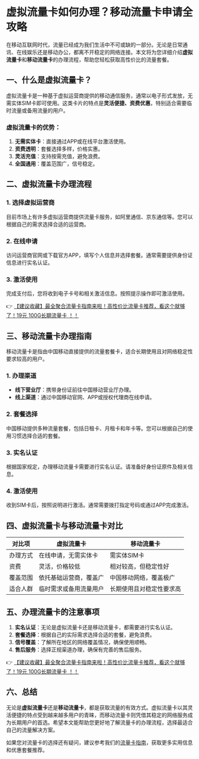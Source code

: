 # 虚拟流量卡如何办理？移动流量卡申请全攻略

在移动互联网时代，流量已经成为我们生活中不可或缺的一部分。无论是日常通讯、在线娱乐还是移动办公，都离不开稳定的网络连接。本文将为您详细介绍**虚拟流量卡**和**移动流量卡**的办理流程，帮助您轻松获取高性价比的流量套餐。

## 一、什么是虚拟流量卡？

虚拟流量卡是一种基于虚拟运营商提供的移动通信服务，通常以电子形式发放，无需实体SIM卡即可使用。这类卡片的特点是**灵活便捷、资费优惠**，特别适合需要临时流量或备用流量的用户。

### 虚拟流量卡的优势：
1. **无需实体卡**：直接通过APP或在线平台激活使用。
2. **资费透明**：套餐选择多样，价格实惠。
3. **灵活充值**：支持按需充值，避免浪费。
4. **全国通用**：覆盖范围广，信号稳定。

## 二、虚拟流量卡办理流程

### 1. 选择虚拟运营商
目前市场上有许多虚拟运营商提供流量卡服务，如阿里通信、京东通信等。您可以根据自己的需求选择合适的运营商。

### 2. 在线申请
访问运营商官网或下载官方APP，填写个人信息并选择套餐。通常需要提供身份证信息进行实名认证。

### 3. 激活使用
完成支付后，您将收到电子卡号和相关激活信息。按照提示操作即可激活使用。

👉 [【建议收藏】最全聚合流量卡指南来啦！高性价比流量卡推荐，看这个就够了！19元 100G长期流量卡 ！！](https://bit.ly/Liuliangka)

## 三、移动流量卡办理指南

移动流量卡是指由中国移动直接提供的流量套餐卡，适合长期使用且对网络稳定性要求较高的用户。

### 1. 办理渠道
- **线下营业厅**：携带身份证前往中国移动营业厅办理。
- **线上渠道**：通过中国移动官网、APP或授权代理商在线申请。

### 2. 套餐选择
中国移动提供多种流量套餐，包括日租卡、月租卡和年卡等。您可以根据自己的使用习惯选择合适的套餐。

### 3. 实名认证
根据国家规定，办理移动流量卡需要进行实名认证。请准备好身份证原件及相关信息。

### 4. 激活使用
收到SIM卡后，按照说明进行激活。通常需要拨打指定号码或通过APP完成激活。

## 四、虚拟流量卡与移动流量卡对比

| 对比项         | 虚拟流量卡                | 移动流量卡                |
| -------------- | ------------------------- | ------------------------- |
| 办理方式       | 在线申请，无需实体卡      | 需实体SIM卡               |
| 资费           | 灵活，价格较低            | 相对较高，但稳定性好      |
| 覆盖范围       | 依托基础运营商，覆盖广    | 中国移动网络，覆盖极广    |
| 适合人群       | 临时需求或备用流量用户    | 长期使用且对稳定性要求高  |

## 五、办理流量卡的注意事项

1. **实名认证**：无论是虚拟流量卡还是移动流量卡，都需要进行实名认证。
2. **套餐选择**：根据自己的实际需求选择合适的套餐，避免浪费。
3. **信号覆盖**：了解所在地区的网络覆盖情况，确保使用顺畅。
4. **售后服务**：选择正规渠道办理，确保有完善的售后服务。

👉 [【建议收藏】最全聚合流量卡指南来啦！高性价比流量卡推荐，看这个就够了！19元 100G长期流量卡 ！！](https://bit.ly/Liuliangka)

## 六、总结

无论是**虚拟流量卡**还是**移动流量卡**，都是获取流量的有效方式。虚拟流量卡以其灵活便捷的特点受到越来越多用户的青睐，而移动流量卡则凭借其稳定的网络服务成为长期用户的首选。希望本文能帮助您更好地了解流量卡的办理流程，选择最适合自己的流量解决方案。

如果您对流量卡的选择还有疑问，建议参考我们的[流量卡指南](https://bit.ly/Liuliangka)，获取更多实用信息和优惠套餐推荐。